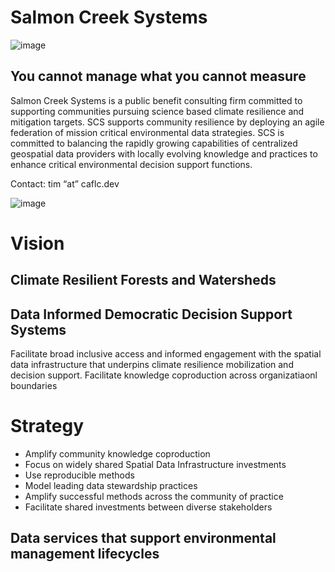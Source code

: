 # Salmon Creek Systems

![image](images/image6.png)

## You cannot manage what you cannot measure
Salmon Creek Systems is a public benefit consulting firm committed to supporting communities pursuing science based climate resilience and mitigation targets.  SCS supports community resilience by deploying an agile federation of mission critical environmental data strategies.  SCS is committed to balancing the rapidly growing capabilities of centralized geospatial data providers with locally evolving knowledge and practices to enhance critical environmental decision support functions. 

Contact: tim   “at”  caflc.dev


![image](https://github.com/user-attachments/assets/da163d88-6ce0-4899-9de9-44a5cd3962e0)

# Vision

## Climate Resilient Forests and Watersheds 

## Data Informed Democratic Decision Support Systems 
Facilitate broad inclusive access and informed engagement with the spatial data infrastructure that underpins climate resilience mobilization and decision support.  Facilitate knowledge coproduction across organizatiaonl boundaries

# Strategy 

* Amplify community knowledge coproduction
* Focus on widely shared Spatial Data Infrastructure investments
* Use reproducible methods
* Model leading data stewardship practices
* Amplify successful methods across the community of practice
* Facilitate shared investments between diverse stakeholders

## Data services that support environmental management lifecycles 

